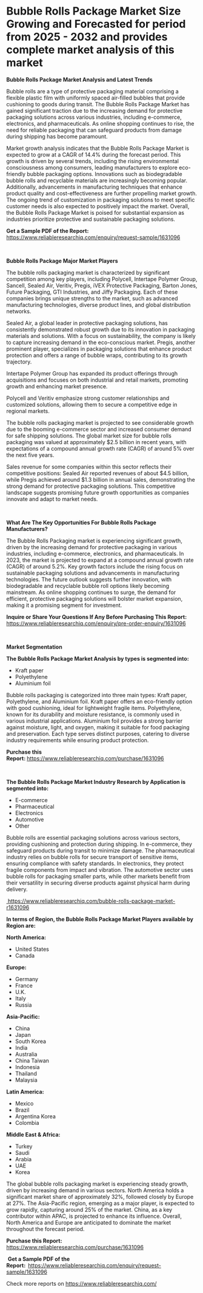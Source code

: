 <p><h1>Bubble Rolls Package Market Size Growing and Forecasted for period from 2025 - 2032 and provides complete market analysis of this market</h1></p><p><strong>Bubble Rolls Package Market Analysis and Latest Trends</strong></p>
<p><p>Bubble rolls are a type of protective packaging material comprising a flexible plastic film with uniformly spaced air-filled bubbles that provide cushioning to goods during transit. The Bubble Rolls Package Market has gained significant traction due to the increasing demand for protective packaging solutions across various industries, including e-commerce, electronics, and pharmaceuticals. As online shopping continues to rise, the need for reliable packaging that can safeguard products from damage during shipping has become paramount.</p><p>Market growth analysis indicates that the Bubble Rolls Package Market is expected to grow at a CAGR of 14.4% during the forecast period. This growth is driven by several trends, including the rising environmental consciousness among consumers, leading manufacturers to explore eco-friendly bubble packaging options. Innovations such as biodegradable bubble rolls and recyclable materials are increasingly becoming popular. Additionally, advancements in manufacturing techniques that enhance product quality and cost-effectiveness are further propelling market growth. The ongoing trend of customization in packaging solutions to meet specific customer needs is also expected to positively impact the market. Overall, the Bubble Rolls Package Market is poised for substantial expansion as industries prioritize protective and sustainable packaging solutions.</p></p>
<p><strong>Get a Sample PDF of the Report:&nbsp;</strong> <a href="https://www.reliableresearchiq.com/enquiry/request-sample/1631096?utm_campaign=2821&utm_medium=2&utm_source=Github&utm_content=ia&utm_term=29032025&utm_id=bubble-rolls-package">https://www.reliableresearchiq.com/enquiry/request-sample/1631096</a></p>
<p>&nbsp;</p>
<p><strong>Bubble Rolls Package Major Market Players</strong></p>
<p><p>The bubble rolls packaging market is characterized by significant competition among key players, including Polycell, Intertape Polymer Group, Sancell, Sealed Air, Veritiv, Pregis, iVEX Protective Packaging, Barton Jones, Future Packaging, GTI Industries, and Jiffy Packaging. Each of these companies brings unique strengths to the market, such as advanced manufacturing technologies, diverse product lines, and global distribution networks.</p><p>Sealed Air, a global leader in protective packaging solutions, has consistently demonstrated robust growth due to its innovation in packaging materials and solutions. With a focus on sustainability, the company is likely to capture increasing demand in the eco-conscious market. Pregis, another prominent player, specializes in packaging solutions that enhance product protection and offers a range of bubble wraps, contributing to its growth trajectory. </p><p>Intertape Polymer Group has expanded its product offerings through acquisitions and focuses on both industrial and retail markets, promoting growth and enhancing market presence. </p><p>Polycell and Veritiv emphasize strong customer relationships and customized solutions, allowing them to secure a competitive edge in regional markets. </p><p>The bubble rolls packaging market is projected to see considerable growth due to the booming e-commerce sector and increased consumer demand for safe shipping solutions. The global market size for bubble rolls packaging was valued at approximately $2.5 billion in recent years, with expectations of a compound annual growth rate (CAGR) of around 5% over the next five years.</p><p>Sales revenue for some companies within this sector reflects their competitive positions: Sealed Air reported revenues of about $4.5 billion, while Pregis achieved around $1.3 billion in annual sales, demonstrating the strong demand for protective packaging solutions. This competitive landscape suggests promising future growth opportunities as companies innovate and adapt to market needs.</p></p>
<p>&nbsp;</p>
<p><strong>What Are The Key Opportunities For Bubble Rolls Package Manufacturers?</strong></p>
<p><p>The Bubble Rolls Packaging market is experiencing significant growth, driven by the increasing demand for protective packaging in various industries, including e-commerce, electronics, and pharmaceuticals. In 2023, the market is projected to expand at a compound annual growth rate (CAGR) of around 5.2%. Key growth factors include the rising focus on sustainable packaging solutions and advancements in manufacturing technologies. The future outlook suggests further innovation, with biodegradable and recyclable bubble roll options likely becoming mainstream. As online shopping continues to surge, the demand for efficient, protective packaging solutions will bolster market expansion, making it a promising segment for investment.</p></p>
<p><strong>Inquire or Share Your Questions If Any Before Purchasing This Report:</strong> <a href="https://www.reliableresearchiq.com/enquiry/pre-order-enquiry/1631096?utm_campaign=2821&utm_medium=2&utm_source=Github&utm_content=ia&utm_term=29032025&utm_id=bubble-rolls-package">https://www.reliableresearchiq.com/enquiry/pre-order-enquiry/1631096</a></p>
<p>&nbsp;</p>
<p><strong>Market Segmentation</strong></p>
<p><strong>The Bubble Rolls Package Market Analysis by types is segmented into:</strong></p>
<p><ul><li>Kraft paper</li><li>Polyethylene</li><li>Aluminium foil</li></ul></p>
<p><p>Bubble rolls packaging is categorized into three main types: Kraft paper, Polyethylene, and Aluminium foil. Kraft paper offers an eco-friendly option with good cushioning, ideal for lightweight fragile items. Polyethylene, known for its durability and moisture resistance, is commonly used in various industrial applications. Aluminium foil provides a strong barrier against moisture, light, and oxygen, making it suitable for food packaging and preservation. Each type serves distinct purposes, catering to diverse industry requirements while ensuring product protection.</p></p>
<p><strong>Purchase this Report:&nbsp;</strong><a href="https://www.reliableresearchiq.com/purchase/1631096?utm_campaign=2821&utm_medium=2&utm_source=Github&utm_content=ia&utm_term=29032025&utm_id=bubble-rolls-package">https://www.reliableresearchiq.com/purchase/1631096</a></p>
<p>&nbsp;</p>
<p><strong>The Bubble Rolls Package Market Industry Research by Application is segmented into:</strong></p>
<p><ul><li>E-commerce</li><li>Pharmaceutical</li><li>Electronics</li><li>Automotive</li><li>Other</li></ul></p>
<p><p>Bubble rolls are essential packaging solutions across various sectors, providing cushioning and protection during shipping. In e-commerce, they safeguard products during transit to minimize damage. The pharmaceutical industry relies on bubble rolls for secure transport of sensitive items, ensuring compliance with safety standards. In electronics, they protect fragile components from impact and vibration. The automotive sector uses bubble rolls for packaging smaller parts, while other markets benefit from their versatility in securing diverse products against physical harm during delivery.</p></p>
<p><a href="https://www.reliableresearchiq.com/bubble-rolls-package-market-r1631096?utm_campaign=2821&utm_medium=2&utm_source=Github&utm_content=ia&utm_term=29032025&utm_id=bubble-rolls-package">&nbsp;https://www.reliableresearchiq.com/bubble-rolls-package-market-r1631096</a></p>
<p><strong>In terms of Region, the Bubble Rolls Package Market Players available by Region are:</strong></p>
<p>
    <p> <strong> North America: </strong>
        <ul>
            <li>United States</li>
            <li>Canada</li>
        </ul>
        </p> 
    <p> <strong> Europe: </strong>
        <ul>
            <li>Germany</li>
            <li>France</li>
            <li>U.K.</li>
            <li>Italy</li>
            <li>Russia</li>
        </ul>
        </p> 
    <p> <strong> Asia-Pacific: </strong>
        <ul>
            <li>China</li>
            <li>Japan</li>
            <li>South Korea</li>
            <li>India</li>
            <li>Australia</li>
            <li>China Taiwan</li>
            <li>Indonesia</li>
            <li>Thailand</li>
            <li>Malaysia</li>
        </ul>
        </p> 
    <p> <strong> Latin America: </strong>
        <ul>
            <li>Mexico</li>
            <li>Brazil</li>
            <li>Argentina Korea</li>
            <li>Colombia</li>
        </ul>
        </p> 
    <p> <strong> Middle East & Africa: </strong>
        <ul>
            <li>Turkey</li>
            <li>Saudi</li>
            <li>Arabia</li>
            <li>UAE</li>
            <li>Korea</li>
        </ul>
    </p>
    </p>
<p><p>The global bubble rolls packaging market is experiencing steady growth, driven by increasing demand in various sectors. North America holds a significant market share of approximately 32%, followed closely by Europe at 27%. The Asia-Pacific region, emerging as a major player, is expected to grow rapidly, capturing around 25% of the market. China, as a key contributor within APAC, is projected to enhance its influence. Overall, North America and Europe are anticipated to dominate the market throughout the forecast period.</p></p>
<p><strong>Purchase this Report: </strong><a href="https://www.reliableresearchiq.com/purchase/1631096?utm_campaign=2821&utm_medium=2&utm_source=Github&utm_content=ia&utm_term=29032025&utm_id=bubble-rolls-package">https://www.reliableresearchiq.com/purchase/1631096</a></p>
<p>&nbsp;<strong>Get a Sample PDF of the Report:&nbsp;&nbsp;</strong><a href="https://www.reliableresearchiq.com/enquiry/request-sample/1631096?utm_campaign=2821&utm_medium=2&utm_source=Github&utm_content=ia&utm_term=29032025&utm_id=bubble-rolls-package">https://www.reliableresearchiq.com/enquiry/request-sample/1631096</a></p>
<p><strong></strong></p>
<p>Check more reports on <a href="https://www.reliableresearchiq.com/?utm_campaign=2821&utm_medium=2&utm_source=Github&utm_content=ia&utm_term=29032025&utm_id=bubble-rolls-package">https://www.reliableresearchiq.com/</a></p>